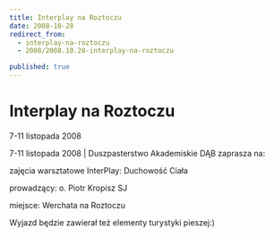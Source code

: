 ```yaml
---
title: Interplay na Roztoczu
date: 2008-10-28
redirect_from: 
  - interplay-na-roztoczu
  - 2008/2008.10.28-interplay-na-roztoczu

published: true
---
```




# Interplay na Roztoczu

<time>7-11 listopada 2008</time>

7-11 listopada 2008 | Duszpasterstwo Akademiskie DĄB zaprasza na:

zajęcia warsztatowe InterPlay: Duchowość Ciała

prowadzący: o. Piotr Kropisz SJ

miejsce: Werchata na Roztoczu

Wyjazd będzie zawierał też elementy turystyki pieszej:)


<!--CONTENT FROM OLD SERVER (jos before 2013): 7-11 listopada 2008 | Duszpasterstwo Akademiskie DĄB zaprasza na:



zajęcia warsztatowe InterPlay: Duchowość Ciała



prowadzący: o. Piotr Kropisz SJ



miejsce: Werchata na Roztoczu



Wyjazd będzie zawierał też elementy turystyki pieszej:)


-->

<!--{{json:{"created_date":"2008-10-28 08:38:11","publish_down":"0000-00-00 00:00:00","id":"665"}}}-->